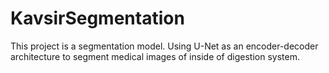 # KavsirSegmentation
This project is a segmentation model. Using U-Net as an encoder-decoder architecture to segment medical images of inside of digestion system.
